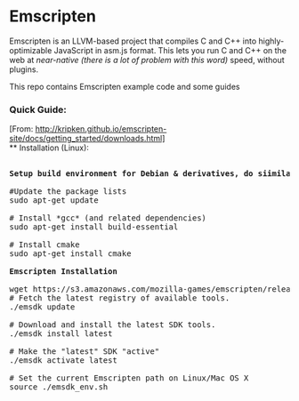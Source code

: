# Emscripten
Emscripten is an LLVM-based project that compiles C and C++ into highly-optimizable JavaScript in asm.js format. This lets you run C and C++ on the web at *near-native (there is a lot of problem with this  word)* speed, without plugins. 

This repo contains Emscripten example code and some guides

### Quick Guide:
[From: http://kripken.github.io/emscripten-site/docs/getting_started/downloads.html]  
** Installation (Linux): 

<pre>

<b>Setup build environment for Debian & derivatives, do siimilar for your distro</b><br/>
#Update the package lists
sudo apt-get update

# Install *gcc* (and related dependencies)
sudo apt-get install build-essential

# Install cmake
sudo apt-get install cmake

<b>Emscripten Installation </b><br/>
wget https://s3.amazonaws.com/mozilla-games/emscripten/releases/emsdk-portable.tar.gz
# Fetch the latest registry of available tools.
./emsdk update

# Download and install the latest SDK tools.
./emsdk install latest

# Make the "latest" SDK "active"
./emsdk activate latest

# Set the current Emscripten path on Linux/Mac OS X
source ./emsdk_env.sh

</pre>

